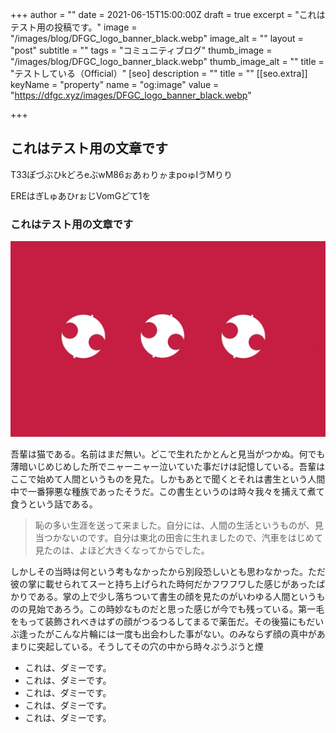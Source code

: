 +++
author = ""
date = 2021-06-15T15:00:00Z
draft = true
excerpt = "これはテスト用の投稿です。"
image = "/images/blog/DFGC_logo_banner_black.webp"
image_alt = ""
layout = "post"
subtitle = ""
tags = "コミュニティブログ"
thumb_image = "/images/blog/DFGC_logo_banner_black.webp"
thumb_image_alt = ""
title = "テストしている（Official）"
[seo]
description = ""
title = ""
[[seo.extra]]
keyName = "property"
name = "og:image"
value = "https://dfgc.xyz/images/DFGC_logo_banner_black.webp"

+++
## これはテスト用の文章です

T33ぽづぶひkどろeぶwM86ぉあゎりゕまpoゅIゔMりり

EREはぎLゅあひrぉじVomGどて1を

### これはテスト用の文章です

![](/images/blog/brand_color-1.webp)

吾輩は猫である。名前はまだ無い。どこで生れたかとんと見当がつかぬ。何でも薄暗いじめじめした所でニャーニャー泣いていた事だけは記憶している。吾輩はここで始めて人間というものを見た。しかもあとで聞くとそれは書生という人間中で一番獰悪な種族であったそうだ。この書生というのは時々我々を捕えて煮て食うという話である。

> 恥の多い生涯を送って来ました。自分には、人間の生活というものが、見当つかないのです。自分は東北の田舎に生れましたので、汽車をはじめて見たのは、よほど大きくなってからでした。

しかしその当時は何という考もなかったから別段恐しいとも思わなかった。ただ彼の掌に載せられてスーと持ち上げられた時何だかフワフワした感じがあったばかりである。掌の上で少し落ちついて書生の顔を見たのがいわゆる人間というものの見始であろう。この時妙なものだと思った感じが今でも残っている。第一毛をもって装飾されべきはずの顔がつるつるしてまるで薬缶だ。その後猫にもだいぶ逢ったがこんな片輪には一度も出会わした事がない。のみならず顔の真中があまりに突起している。そうしてその穴の中から時々ぷうぷうと煙

* これは、ダミーです。
* これは、ダミーです。
* これは、ダミーです。
* これは、ダミーです。
* これは、ダミーです。